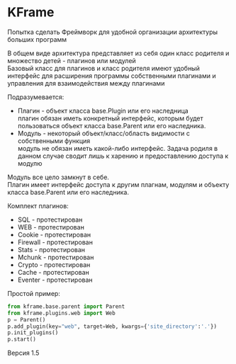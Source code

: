 # KFrame

Попытка сделать Фреймворк для удобной организации архитектуры больших программ  

В общем виде архитектура представляет из себя один класс родителя и множество детей - плагинов или модулей  
Базовый класс для плагинов и класс родителя имеют удобный интерфейс для расширения программы собственными плагинами и управления для взаимодействия между плагинами  

Подразумевается:
- Плагин - объект класса base.Plugin или его наследница  
	плагин обязан иметь конкретный интерфейс, которым будет пользоваться объект класса base.Parent или его наследника.  
- Модуль - некоторый объект/класс/область видимости с собственными функция  
	модуль не обязан иметь какой-либо интерфейс. Задача родиля в данном случае сводит лишь к харению и предоставлению доступа к модулю  

Модуль все цело замкнут в себе.  
Плагин имеет интерфейс доступа к другим плагнам, модулям и объекту класса base.Parent или его наследника.  

Комплект плагинов:  
- SQL 		- протестирован  
- WEB 		- протестирован  
- Cookie 	- протестирован  
- Firewall 	- протестирован  
- Stats 	- протестирован  
- Mchunk 	- протестирован  
- Crypto 	- протестирован  
- Cache 	- протестирован  
- Eventer 	- протестирован  

Простой пример:  

```python
from kframe.base.parent import Parent    
from kframe.plugins.web import Web    
p = Parent()    
p.add_plugin(key="web", target=Web, kwargs={'site_directory':'.'})    
p.init_plugins()    
p.start()  
```
Версия 1.5   

